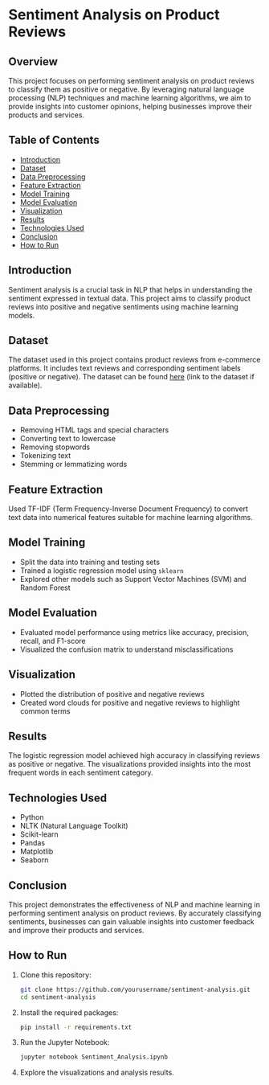 # Sentiment Analysis on Product Reviews

## Overview

This project focuses on performing sentiment analysis on product reviews to classify them as positive or negative. By leveraging natural language processing (NLP) techniques and machine learning algorithms, we aim to provide insights into customer opinions, helping businesses improve their products and services.

## Table of Contents

- [Introduction](#introduction)
- [Dataset](#dataset)
- [Data Preprocessing](#data-preprocessing)
- [Feature Extraction](#feature-extraction)
- [Model Training](#model-training)
- [Model Evaluation](#model-evaluation)
- [Visualization](#visualization)
- [Results](#results)
- [Technologies Used](#technologies-used)
- [Conclusion](#conclusion)
- [How to Run](#how-to-run)

## Introduction

Sentiment analysis is a crucial task in NLP that helps in understanding the sentiment expressed in textual data. This project aims to classify product reviews into positive and negative sentiments using machine learning models.

## Dataset

The dataset used in this project contains product reviews from e-commerce platforms. It includes text reviews and corresponding sentiment labels (positive or negative). The dataset can be found [here](https://github.com/rajrawal/Sentiment-Analysis-on-Product-Reviews/blob/main/appl_1_amazon_pc.csv) (link to the dataset if available).

## Data Preprocessing

- Removing HTML tags and special characters
- Converting text to lowercase
- Removing stopwords
- Tokenizing text
- Stemming or lemmatizing words

## Feature Extraction

Used TF-IDF (Term Frequency-Inverse Document Frequency) to convert text data into numerical features suitable for machine learning algorithms.

## Model Training

- Split the data into training and testing sets
- Trained a logistic regression model using `sklearn`
- Explored other models such as Support Vector Machines (SVM) and Random Forest

## Model Evaluation

- Evaluated model performance using metrics like accuracy, precision, recall, and F1-score
- Visualized the confusion matrix to understand misclassifications

## Visualization

- Plotted the distribution of positive and negative reviews
- Created word clouds for positive and negative reviews to highlight common terms

## Results

The logistic regression model achieved high accuracy in classifying reviews as positive or negative. The visualizations provided insights into the most frequent words in each sentiment category.

## Technologies Used

- Python
- NLTK (Natural Language Toolkit)
- Scikit-learn
- Pandas
- Matplotlib
- Seaborn

## Conclusion

This project demonstrates the effectiveness of NLP and machine learning in performing sentiment analysis on product reviews. By accurately classifying sentiments, businesses can gain valuable insights into customer feedback and improve their products and services.

## How to Run

1. Clone this repository:
   ```bash
   git clone https://github.com/yourusername/sentiment-analysis.git
   cd sentiment-analysis
   ```

2. Install the required packages:
   ```bash
   pip install -r requirements.txt
   ```

3. Run the Jupyter Notebook:
   ```bash
   jupyter notebook Sentiment_Analysis.ipynb
   ```

4. Explore the visualizations and analysis results.
